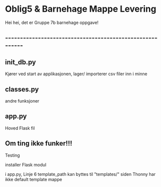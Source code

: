 # Oblig5 & Barnehage Mappe Levering

Hei hei, det er Gruppe 7b barnehage oppgave! 

## ---------------------------------------------------------

## init_db.py

Kjører ved start av applikasjonen, lager/ importerer csv filer inn i minne

## classes.py

andre funksjoner

## app.py

Hoved Flask fil

## Om ting ikke funker!!!

Testing

installer Flask modul

i app.py, Linje 6 template_path kan byttes til "templates/" siden Thonny har ikke default template mappe



